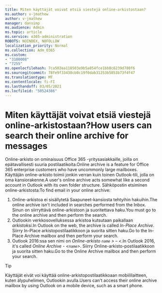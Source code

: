 ```yaml
---
title: Miten käyttäjät voivat etsiä viestejä online-arkistostaan?
ms.author: v-jmathew
author: v-jmathew
manager: dansimp
ms.audience: Admin
ms.topic: article
ms.service: o365-administration
ROBOTS: NOINDEX, NOFOLLOW
localization_priority: Normal
ms.collection: Adm_O365
ms.custom:
- "3100008"
- "7255"
ms.openlocfilehash: 7ca502ea118503e9b5a854fce1bb8c6239d780f6
ms.sourcegitcommit: 78fe9f33438cb0c19f0dab31253b5853b73f4f47
ms.translationtype: MT
ms.contentlocale: fi-FI
ms.lasthandoff: 03/05/2021
ms.locfileid: "50524386"
---
```

# <a name="how-users-can-search-their-online-archive-for-messages"></a><span data-ttu-id="d7838-102">Miten käyttäjät voivat etsiä viestejä online-arkistostaan?</span><span class="sxs-lookup"><span data-stu-id="d7838-102">How users can search their online archive for messages</span></span>

<span data-ttu-id="d7838-103">Online-arkisto on ominaisuus Office 365 -yritysasiakkaille, joilla on epätavallisesti suuria postilaatikoita.</span><span class="sxs-lookup"><span data-stu-id="d7838-103">Online archive is a feature for Office 365 enterprise customers who have uncommonly large mailboxes.</span></span> <span data-ttu-id="d7838-104">Käyttäjän online-arkisto toimii jonkin verran kuin toinen Outlook-tili, jolla on oma kansiorakenne.</span><span class="sxs-lookup"><span data-stu-id="d7838-104">A user's online archive acts somewhat like a second account in Outlook with its own folder structure.</span></span> <span data-ttu-id="d7838-105">Sähköpostin etsiminen online-arkistosta:</span><span class="sxs-lookup"><span data-stu-id="d7838-105">To find email in your online archive:</span></span>

1. <span data-ttu-id="d7838-106">Online-arkistoa ei sisällytetä Saapuneet-kansiosta tehtyihin hakuihin.</span><span class="sxs-lookup"><span data-stu-id="d7838-106">The online archive isn't included in searches performed from the Inbox.</span></span> <span data-ttu-id="d7838-107">Sinun on siirryttävä online-arkistoon ja suoritettava haku.</span><span class="sxs-lookup"><span data-stu-id="d7838-107">You must go to the online archive and then perform the search.</span></span>
2. <span data-ttu-id="d7838-108">Outlookin verkkosovelluksessa arkistoa kutsutaan paikallaan *arkistoksi.*</span><span class="sxs-lookup"><span data-stu-id="d7838-108">In Outlook on the web, the archive is called *In-Place Archive*.</span></span> <span data-ttu-id="d7838-109">Siirry In-Place arkistopostilaatikkoon ja suorita sitten haku.</span><span class="sxs-lookup"><span data-stu-id="d7838-109">Go to the In-Place Archive mailbox and then perform your search.</span></span>
3. <span data-ttu-id="d7838-110">Outlook 2016:ssa sen nimi on *Online-arkisto `name` > – <.*</span><span class="sxs-lookup"><span data-stu-id="d7838-110">In Outlook 2016, it's called *Online Archive - <`name`>*.</span></span> <span data-ttu-id="d7838-111">Siirry Online-arkisto-postilaatikkoon ja suorita sitten haku.</span><span class="sxs-lookup"><span data-stu-id="d7838-111">Go to the Online Archive mailbox and then perform your search.</span></span>

> [!TIP]
> <span data-ttu-id="d7838-112">Käyttäjät eivät voi käyttää online-arkistopostilaatikkoaan mobiililaitteen, kuten älypuhelimen, Outlookin avulla.</span><span class="sxs-lookup"><span data-stu-id="d7838-112">Users can't access their online archive mailbox by using Outlook on a mobile device, such as a smart phone.</span></span>
